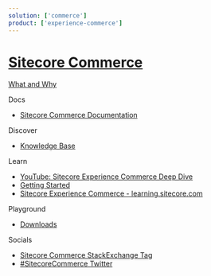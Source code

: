 ```yaml
---
solution: ['commerce']
product: ['experience-commerce']
---
```


# [Sitecore Commerce]()

[What and Why]()

Docs

 - [Sitecore Commerce Documentation](https://doc.sitecore.com/en/developers/101/xc/)

Discover

 - [Knowledge Base]()

Learn

 - [YouTube: Sitecore Experience Commerce Deep Dive](https://www.youtube.com/watch?v=T0cn3yBbRro&list=PL1jJVFm_lGny-vqNPTv3VdBA_o31-Tq94)
 - [Getting Started](https://doc.sitecore.com/en/developers/101/sitecore-experience-commerce/getting-started-with-development.html)
 - [Sitecore Experience Commerce - learning.sitecore.com](https://learning.sitecore.com/pathway/sitecore-experience-commerce)

Playground

 - [Downloads](https://dev.sitecore.net/Downloads/Sitecore_Commerce.aspx)
 
Socials

 - [Sitecore Commerce StackExchange Tag](https://sitecore.stackexchange.com/questions/tagged/sitecore-commerce)
 - [#SitecoreCommerce Twitter](https://twitter.com/search?q=%23sitecorecommerce&src=typed_query&f=live)